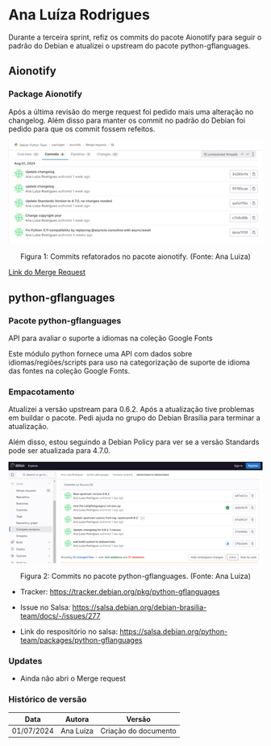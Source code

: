 # Ana Luíza Rodrigues

Durante a terceira sprint, refiz os commits do pacote Aionotify para seguir o padrão do Debian e atualizei o upstream do pacote python-gflanguages.

## Aionotify
### Package Aionotify

Após a última revisão do merge request foi pedido mais uma alteração no changelog. Além disso para manter os commit no padrão do Debian foi pedido para que os commit fossem refeitos.

![Commits](./aionotify_commit.png)

<center>Figura 1: Commits refatorados no pacote aionotify. (Fonte: Ana Luiza)</center>

[Link do Merge Request](https://salsa.debian.org/python-team/packages/aionotify/-/merge_requests/2)


## python-gflanguages

### Pacote python-gflanguages

API para avaliar o suporte a idiomas na coleção Google Fonts

Este módulo python fornece uma API com dados sobre idiomas/regiões/scripts para uso na categorização de suporte de idioma das fontes na coleção Google Fonts.


### Empacotamento

Atualizei a versão upstream para 0.6.2. Após a atualização tive problemas em buildar o pacote. Pedi ajuda no grupo do Debian Brasília para terminar a atualização.

Além disso, estou seguindo a Debian Policy para ver se a versão Standards pode ser atualizada para 4.7.0.

![Commits python-gflanguages](./python-gflanguages_commit.png)

<center>Figura 2: Commits no pacote python-gflanguages. (Fonte: Ana Luiza)</center>

- Tracker: <https://tracker.debian.org/pkg/python-gflanguages>

- Issue no Salsa: <https://salsa.debian.org/debian-brasilia-team/docs/-/issues/277>

- Link do respositório no salsa: <https://salsa.debian.org/python-team/packages/python-gflanguages>

### Updates

 - Ainda não abri o Merge request

### Histórico de versão

|Data|Autora|Versão|
|----|------|------|
| 01/07/2024 | Ana Luíza | Criação do documento | 
